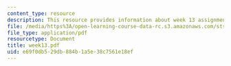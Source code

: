 ```yaml
---
content_type: resource
description: This resource provides information about week 13 assignments.
file: /media/https%3A/open-learning-course-data-rc.s3.amazonaws.com/sts-005-disease-and-society-in-america-fall-2005/e69f0db529db884b1a5e38c7561e18ef_week13.pdf
file_type: application/pdf
resourcetype: Document
title: week13.pdf
uid: e69f0db5-29db-884b-1a5e-38c7561e18ef
---
```


